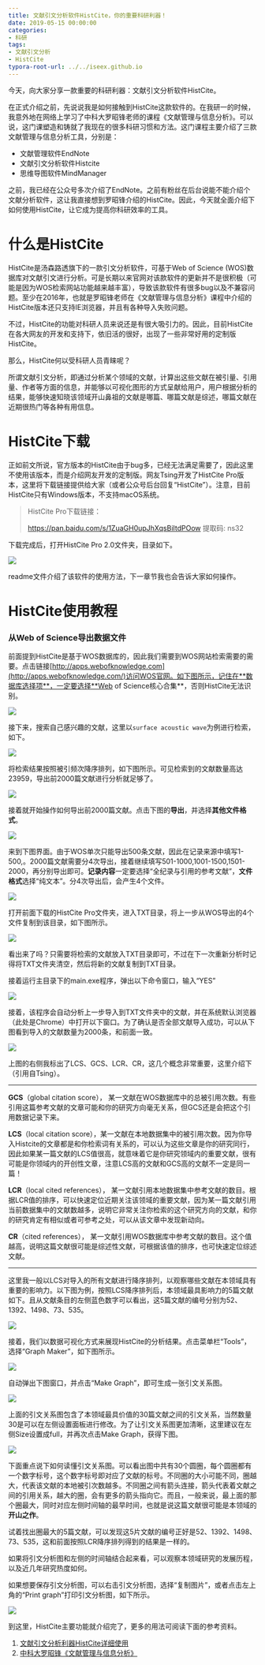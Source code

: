 ```yaml
---
title: 文献引文分析软件HistCite，你的重要科研利器！
date: 2019-05-15 00:00:00
categories:
- 科研
tags:
- 文献引文分析
- HistCite
typora-root-url: ../../iseex.github.io
---
```


今天，向大家分享一款重要的科研利器：文献引文分析软件HistCite。

在正式介绍之前，先说说我是如何接触到HistCite这款软件的。在我研一的时候，我意外地在网络上学习了中科大罗昭锋老师的课程《文献管理与信息分析》。可以说，这门课塑造和铸就了我现在的很多科研习惯和方法。这门课程主要介绍了三款文献管理与信息分析工具，分别是：

- 文献管理软件EndNote
- 文献引文分析软件Histcite
- 思维导图软件MindManager

之前，我已经在公众号多次介绍了EndNote。之前有粉丝在后台说能不能介绍个文献分析软件，这让我直接想到罗昭锋介绍的HistCite。因此，今天就全面介绍下如何使用HistCite，让它成为提高你科研效率的工具。

# 什么是HistCite

HistCite是汤森路透旗下的一款引文分析软件，可基于Web of Science  (WOS)数据库对文献引文进行分析。可是长期以来官网对该款软件的更新并不是很积极（可能是因为WOS检索网站功能越来越丰富），导致该款软件有很多bug以及不兼容问题。至少在2016年，也就是罗昭锋老师在《文献管理与信息分析》课程中介绍的HistCite版本还只支持IE浏览器，并且有各种导入失败问题。

不过，HistCite的功能对科研人员来说还是有很大吸引力的。因此，目前HistCite在各大网友的开发和支持下，依旧活的很好，出现了一些非常好用的定制版HistCite。

那么，HistCite何以受科研人员青睐呢？

所谓文献引文分析，即通过分析某个领域的文献，计算出这些文献在被引量、引用量、作者等方面的信息，并能够以可视化图形的方式呈献给用户，用户根据分析的结果，能够快速知晓该领域开山鼻祖的文献是哪篇、哪篇文献是综述，哪篇文献在近期很热门等各种有用信息。

# HistCite下载

正如前文所说，官方版本的HistCite由于bug多，已经无法满足需要了，因此这里不使用该版本，而是介绍网友开发的定制版。网友Tsing开发了HistCite Pro版本，这里将下载链接提供给大家（或者公众号后台回复“HistCite”）。注意，目前HistCite只有Windows版本，不支持macOS系统。

>HistCite Pro下载链接：
>
> https://pan.baidu.com/s/1ZuaGH0upJhXqsBiItdPOow 提取码: ns32 

下载完成后，打开HistCite Pro 2.0文件夹，目录如下。

![](/assets/images/posts/HistCite/directory.png)

readme文件介绍了该软件的使用方法，下一章节我也会告诉大家如何操作。

# HistCite使用教程

### 从Web of Science导出数据文件

前面提到HistCite是基于WOS数据库的，因此我们需要到WOS网站检索需要的需要。点击链接[http://apps.webofknowledge.com](http://apps.webofknowledge.com/)访问WOS官网。如下图所示，记住在**数据库选择项**，一定要选择**Web of Science核心合集**，否则HistCite无法识别。

![](/assets/images/posts/HistCite/wos-core.png)

接下来，搜索自己感兴趣的文献，这里以`surface acoustic wave`为例进行检索，如下。

![](/assets/images/posts/HistCite/wos-saw-search.png)

将检索结果按照被引频次降序排列，如下图所示。可见检索到的文献数量高达23959，导出前2000篇文献进行分析就足够了。

![](/assets/images/posts/HistCite/wos-saw-search-result.png)

接着就开始操作如何导出前2000篇文献。点击下图的**导出**，并选择**其他文件格式**。

![](/assets/images/posts/HistCite/wos-export-others.png)

来到下图界面。由于WOS单次只能导出500条文献，因此在记录来源中填写1-500,。2000篇文献需要分4次导出，接着继续填写501-1000,1001-1500,1501-2000，再分别导出即可。**记录内容**一定要选择“全纪录与引用的参考文献”，**文件格式**选择“纯文本”。分4次导出后，会产生4个文件。

![](/assets/images/posts/HistCite/wos-export-settings.png)

打开前面下载的HistCite Pro文件夹，进入TXT目录，将上一步从WOS导出的4个文件复制到该目录，如下图所示。

![](/assets/images/posts/HistCite/HistCite-TXT.png)

看出来了吗？只需要将检索的文献放入TXT目录即可，不过在下一次重新分析时记得将TXT文件夹清空，然后将新的文献复制到TXT目录。

接着运行主目录下的main.exe程序，弹出以下命令窗口，输入“YES”

![](/assets/images/posts/HistCite/main-exe-run.png)

接着，该程序会自动分析上一步导入到TXT文件夹中的文献，并在系统默认浏览器（此处是Chrome）中打开以下窗口。为了确认是否全部文献导入成功，可以从下图看到导入的文献数量为2000条，和前面一致。

![](/assets/images/posts/HistCite/HistCite-records.png)

上图的右侧我标出了LCS、GCS、LCR、CR，这几个概念非常重要，这里介绍下（引用自Tsing）。

------

**GCS**（global citation score）， 某一文献在WOS数据库中的总被引用次数。有些引用这篇参考文献的文章可能和你的研究方向毫无关系，但GCS还是会把这个引用数据记录下来。

**LCS**（local citation score），某一文献在本地数据集中的被引用次数。因为你导入Histcite的文章都是和你检索词有关系的，可以认为这些文章是你的研究同行，因此如果某一篇文献的LCS值很高，就意味着它是你研究领域内的重要文献，很有可能是你领域内的开创性文章，注意LCS高的文献和GCS高的文献不一定是同一篇！

**LCR**（local cited references）， 某一文献引用本地数据集中参考文献的数目。根据LCR值的排序，可以快速定位近期关注该领域的重要文献，因为某一篇文献引用当前数据集中的文献数越多，说明它非常关注你检索的这个研究方向的文献，和你的研究肯定有相似或者可参考之处，可以从该文章中发现新动向。

**CR**（cited references）， 某一文献引用WOS数据库中参考文献的数目。这个值越高，说明这篇文献很可能是综述性文献，可根据该值的排序，也可快速定位综述文献。

------

这里我一般以LCS对导入的所有文献进行降序排列，以观察哪些文献在本领域具有重要的影响力。以下图为例，按照LCS降序排列后，本领域最具影响力的5篇文献如下。且从文献条目的左侧蓝色数字可以看出，这5篇文献的编号分别为52、1392、1498、73、535。

![](/assets/images/posts/HistCite/HistCite-LCR-list.png)

接着，我们以数据可视化方式来展现HistCite的分析结果。点击菜单栏“Tools”，选择“Graph Maker”，如下图所示。

![](/assets/images/posts/HistCite/HistCite-graphmaker.png)

自动弹出下图窗口，并点击“Make Graph”，即可生成一张引文关系图。

![](/assets/images/posts/HistCite/make-graph-result.png)

上面的引文关系图包含了本领域最具价值的30篇文献之间的引文关系，当然数量30是可以在左侧设置面板进行修改。为了让引文关系图更加清晰，这里建议在左侧Size设置成full，并再次点击Make Graph，获得下图。

![](/assets/images/posts/HistCite/make-graph-size-full.png)

下面重点说下如何读懂引文关系图。可以看出图中共有30个圆圈，每个圆圈都有一个数字标号，这个数字标号即对应了文献的标号。不同圈的大小可能不同，圈越大，代表该文献的本地被引次数越多。不同圈之间有箭头连接，箭头代表着文献之间的引用关系，越大的圈，会有更多的箭头指向它。而且，一般来说，最上面的那个圈最大，同时对应左侧时间轴的最早时间，也就是说这篇文献很可能是本领域的**开山之作**。

试着找出圈最大的5篇文献，可以发现这5片文献的编号正好是52、1392、1498、73、535，这和前面按照LCR降序排列得到的结果是一样的。

如果将引文分析图和左侧的时间轴结合起来看，可以观察本领域研究的发展历程，以及近几年研究热度如何。

如果想要保存引文分析图，可以右击引文分析图，选择“复制图片”，或者点击左上角的“Print graph”打印引文分析图，如下所示。

![](/assets/images/posts/HistCite/make-graph-print.png)

到这里，HistCite主要功能就介绍完了，更多的用法可阅读下面的参考资料。

1. [文献引文分析利器HistCite详细使用](https://zhuanlan.zhihu.com/p/20902898)
2. [中科大罗昭锋《文献管理与信息分析》](http://www.icourse163.org/course/USTC-9002?tid=9002)